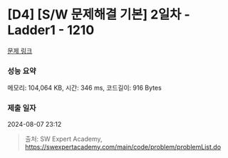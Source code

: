 # [D4] [S/W 문제해결 기본] 2일차 - Ladder1 - 1210 

[문제 링크](https://swexpertacademy.com/main/code/problem/problemDetail.do?contestProbId=AV14ABYKADACFAYh) 

### 성능 요약

메모리: 104,064 KB, 시간: 346 ms, 코드길이: 916 Bytes

### 제출 일자

2024-08-07 23:12



> 출처: SW Expert Academy, https://swexpertacademy.com/main/code/problem/problemList.do